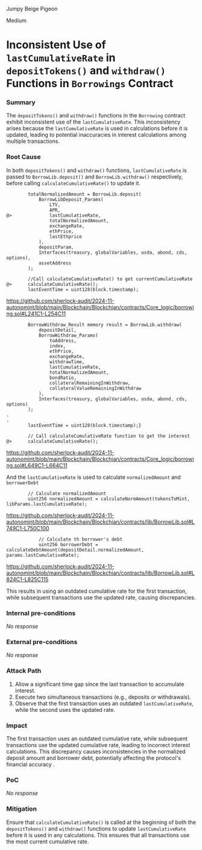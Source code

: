 Jumpy Beige Pigeon

Medium

# Inconsistent Use of `lastCumulativeRate` in `depositTokens()` and `withdraw()` Functions in `Borrowings` Contract

### Summary

The `depositTokens()` and `withdraw()` functions in the `Borrowing` contract exhibit inconsistent use of the `lastCumulativeRate`. This inconsistency arises because the `lastCumulativeRate` is used in calculations before it is updated, leading to potential inaccuracies in interest calculations among multiple transactions.

### Root Cause

In both `depositTokens()` and `withdraw()` functions, `lastCumulativeRate` is passed to `BorrowLib.deposit()` and `BorrowLib.withdraw()` respectively, before calling `calculateCumulativeRate()` to update it. 

```solidity
        totalNormalizedAmount = BorrowLib.deposit(
            BorrowLibDeposit_Params(
                LTV,
                APR,
@>              lastCumulativeRate,
                totalNormalizedAmount,
                exchangeRate,
                ethPrice,
                lastEthprice
            ),
            depositParam,
            Interfaces(treasury, globalVariables, usda, abond, cds, options),
            assetAddress
        );

        //Call calculateCumulativeRate() to get currentCumulativeRate
@>      calculateCumulativeRate();
        lastEventTime = uint128(block.timestamp);
```
https://github.com/sherlock-audit/2024-11-autonomint/blob/main/Blockchain/Blockchian/contracts/Core_logic/borrowing.sol#L241C1-L254C11

```solidity
        BorrowWithdraw_Result memory result = BorrowLib.withdraw(
            depositDetail,
            BorrowWithdraw_Params(
                toAddress,
                index,
                ethPrice,
                exchangeRate,
                withdrawTime,
                lastCumulativeRate,
                totalNormalizedAmount,
                bondRatio,
                collateralRemainingInWithdraw,
                collateralValueRemainingInWithdraw
            ),
            Interfaces(treasury, globalVariables, usda, abond, cds, options)
        );
.
.
        lastEventTime = uint128(block.timestamp);}

        // Call calculateCumulativeRate function to get the interest
@>      calculateCumulativeRate();
```
https://github.com/sherlock-audit/2024-11-autonomint/blob/main/Blockchain/Blockchian/contracts/Core_logic/borrowing.sol#L649C1-L664C11

And the `lastCumulativeRate` is used to calculate `normalizedAmount` and `borrowerDebt`

```solidity
        // Calculate normalizedAmount
        uint256 normalizedAmount = calculateNormAmount(tokensToMint, libParams.lastCumulativeRate);
```
https://github.com/sherlock-audit/2024-11-autonomint/blob/main/Blockchain/Blockchian/contracts/lib/BorrowLib.sol#L749C1-L750C100

```solidity
            // Calculate th borrower's debt
            uint256 borrowerDebt = calculateDebtAmount(depositDetail.normalizedAmount, params.lastCumulativeRate);
```
https://github.com/sherlock-audit/2024-11-autonomint/blob/main/Blockchain/Blockchian/contracts/lib/BorrowLib.sol#L824C1-L825C115

This results in using an outdated cumulative rate for the first transaction, while subsequent transactions use the updated rate, causing discrepancies.



### Internal pre-conditions

_No response_

### External pre-conditions

_No response_

### Attack Path

1. Allow a significant time gap since the last transaction to accumulate interest.
2. Execute two simultaneous transactions (e.g., deposits or withdrawals).
3. Observe that the first transaction uses an outdated `lastCumulativeRate`, while the second uses the updated rate.

### Impact

The first transaction uses an outdated cumulative rate, while subsequent transactions use the updated cumulative rate, leading to incorrect interest calculations. This discrepancy causes inconsistencies in the normalized deposit amount and borrower debt, potentially affecting the protocol's financial accuracy .



### PoC

_No response_

### Mitigation

Ensure that `calculateCumulativeRate()` is called at the beginning of both the `depositTokens()` and `withdraw()` functions to update `lastCumulativeRate` before it is used in any calculations. This ensures that all transactions use the most current cumulative rate.
